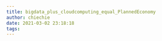 ```yaml
---
title: bigdata_plus_cloudcomputing_equal_PlannedEconomy
author: chiechie
date: 2021-03-02 23:18:18
tags:
---
```

